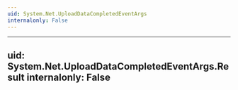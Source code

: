 ```yaml
---
uid: System.Net.UploadDataCompletedEventArgs
internalonly: False
---
```


---
uid: System.Net.UploadDataCompletedEventArgs.Result
internalonly: False
---
